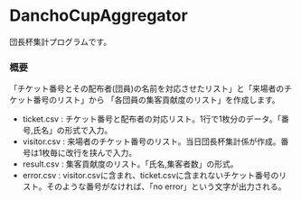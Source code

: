 # DanchoCupAggregator
団長杯集計プログラムです。
### 概要
「チケット番号とその配布者(団員)の名前を対応させたリスト」と「来場者のチケット番号のリスト」から
「各団員の集客貢献度のリスト」を作成します。
* ticket.csv : チケット番号と配布者の対応リスト。1行で1枚分のデータ。「番号,氏名」の形式で入力。
* visitor.csv : 来場者のチケット番号のリスト。当日団長杯集計係が作成。番号は1枚毎に改行を挟んで入力。
* result.csv : 集客貢献度のリスト。「氏名,集客者数」の形式。
* error.csv : visitor.csvに含まれ、ticket.csvに含まれないチケット番号のリスト。そのような番号がなければ、「no error」という文字が出力される。
